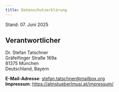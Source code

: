 ```yaml
---
title: Datenschutzerklärung
---
```


Stand: 07. Juni 2025

## Verantwortlicher

Dr. Stefan Tatschner  
Gräfelfinger Straße 169a  
81375 München  
Deutschland, Bayern

**E-Mail-Adresse**: stefan.tatschner@mailbox.org  
**Impressum**: https://almstueberlmusi.at/impressum/



